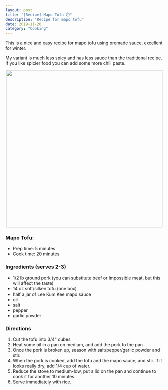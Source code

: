 ```yaml
---
layout: post
title: "[Recipe] Mapo Tofu ⏱️"
description: "Recipe for mapo tofu"
date: 2019-11-20
category: "Cooking"
---
```

This is a nice and easy recipe for mapo tofu using premade sauce, excellent for winter. 

My variant is much less spicy and has less sauce than the traditional recipe. If you like spicier food you can add some more chili paste.

<!-- more -->

<p align="center">
  <img height="500" src="https://yangdanny97.github.io/misc/cooking/mapo_tofu.png">
</p>

### Mapo Tofu:
- Prep time: 5 minutes
- Cook time: 20 minutes

### Ingredients (serves 2-3)
- 1/2 lb ground pork (you can substitute beef or Impossible meat, but this will affect the taste)
- 14 oz soft/silken tofu (one box)
- half a jar of Lee Kum Kee mapo sauce
- oil
- salt
- pepper
- garlic powder

### Directions
1. Cut the tofu into 3/4" cubes
2. Heat some oil in a pan on medium, and add the pork to the pan
3. Once the pork is broken up, season with salt/pepper/garlic powder and stir.
4. When the pork is cooked, add the tofu and the mapo sauce, and stir. If it looks really dry, add 1/4 cup of water.
5. Reduce the stove to medium-low, put a lid on the pan and continue to cook it for another 10 minutes.
6. Serve immediately with rice.

